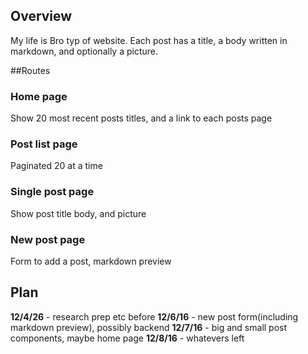 ## Overview
My life is Bro typ of website. Each post has a title, 
a body written in markdown, and optionally a picture.

##Routes
### Home page
Show 20 most recent posts titles, and a link to each posts page

### Post list page
Paginated 20 at a time

### Single post page
Show post title body, and picture

### New post page
Form to add a post, markdown preview


## Plan
**12/4/26** - research prep etc before
**12/6/16** - new post form(including markdown preview), possibly backend
**12/7/16** - big and small post components, maybe home page
**12/8/16** - whatevers left

